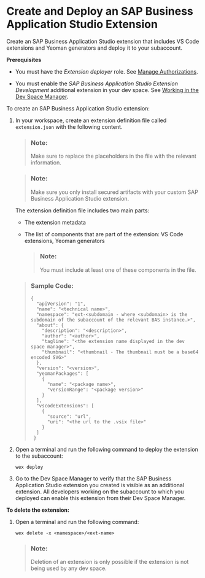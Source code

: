 <!-- loio2064b4e1cd2e4eb3b8851d810fabddb6 -->

# Create and Deploy an SAP Business Application Studio Extension

Create an SAP Business Application Studio extension that includes VS Code extensions and Yeoman generators and deploy it to your subaccount.

**Prerequisites**

-   You must have the *Extension deployer* role. See [Manage Authorizations](https://help.sap.com/viewer/9d1db9835307451daa8c930fbd9ab264/Cloud/en-US/01e69c53003c4b0a8a64310a3f08867d.html).

-   You must enable the *SAP Business Application Studio Extension Development* additional extension in your dev space. See [Working in the Dev Space Manager](working-in-the-dev-space-manager-ad40d52.md).


To create an SAP Business Application Studio extension:

1.  In your workspace, create an extension definition file called `extension.json` with the following content.

    > ### Note:  
    > Make sure to replace the placeholders in the file with the relevant information.

    > ### Note:  
    > Make sure you only install secured artifacts with your custom SAP Business Application Studio extension.

    The extension definition file includes two main parts:

    -   The extension metadata

    -   The list of components that are part of the extension: VS Code extensions, Yeoman generators

        > ### Note:  
        > You must include at least one of these components in the file.


    > ### Sample Code:  
    > ```
    > {
    >   "apiVersion": "1",
    >   "name": "<technical name>",
    >   "namespace": "ext-<subdomain - where <subdomain> is the subdomain of the subaccount of the relevant BAS instance.>",
    >   "about": {
    >     "description": "<description>",
    >     "author": "<author>",
    >     "tagline": "<the extension name displayed in the dev space manager>",
    >     "thumbnail": "<thumbnail - The thumbnail must be a base64 encoded SVG>"
    >   },
    >   "version": "<version>",
    >   "yeomanPackages": [
    >     {
    >       "name": "<package name>",
    >       "versionRange": "<package version>"
    >     }
    >   ],
    >   "vscodeExtensions": [
    >     {
    >       "source": "url",
    >       "uri": "<the url to the .vsix file>"
    >     }
    >   ]
    >  }
    > ```

2.  Open a terminal and run the following command to deploy the extension to the subaccount:

    ```
    wex deploy
    ```

3.  Go to the Dev Space Manager to verify that the SAP Business Application Studio extension you created is visible as an additional extension. All developers working on the subaccount to which you deployed can enable this extension from their Dev Space Manager.

**To delete the extension:**

1.  Open a terminal and run the following command:

    ```
    wex delete -x <namespace>/<ext-name>
    ```

    > ### Note:  
    > Deletion of an extension is only possible if the extension is not being used by any dev space.


